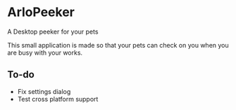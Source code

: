 # ArloPeeker

A Desktop peeker for your pets

This small application is made so that your pets can check on you when you are busy with your works.

## To-do

- Fix settings dialog
- Test cross platform support
